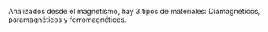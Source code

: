 Analizados desde el magnetismo, hay 3 tipos de materiales: Diamagnéticos, paramagnéticos y ferromagnéticos.